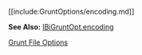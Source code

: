 [[include:GruntOptions/encoding.md]]

**See Also:** [IBiGruntOpt.encoding](/interfaces/_modules_interfaces_.ibigruntopt.html#encoding)

[Grunt File Options](../)  